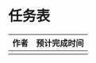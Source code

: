 # 任务表
| 作者           |      预计完成时间    |
| ------------- |:-------------:|
|        |              |         |
